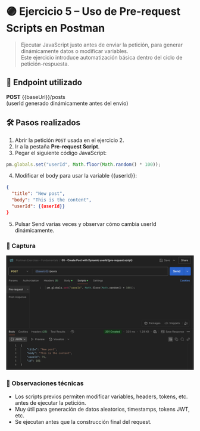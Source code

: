 # 🟣 Ejercicio 5 – Uso de Pre-request Scripts en Postman
> Ejecutar JavaScript justo antes de enviar la petición, para generar dinámicamente datos o modificar variables.  
> Este ejercicio introduce automatización básica dentro del ciclo de petición-respuesta.

## 🧩 Endpoint utilizado
**POST** {{baseUrl}}/posts  
(userId generado dinámicamente antes del envío)

## 🛠 Pasos realizados

1. Abrir la petición `POST` usada en el ejercicio 2.
2. Ir a la pestaña **Pre-request Script**.
3. Pegar el siguiente código JavaScript:

```javascript
pm.globals.set("userId", Math.floor(Math.random() * 100));
```
4.	Modificar el body para usar la variable {{userId}}:
```json
{
  "title": "New post",
  "body": "This is the content",
  "userId": {{userId}}
}
```
5.	Pulsar Send varias veces y observar cómo cambia userId dinámicamente.

### 📸 Captura
![Pre-request Script en acción](../screenshots/05_pre_request_script.png)

### 🧠 Observaciones técnicas
- Los scripts previos permiten modificar variables, headers, tokens, etc. antes de ejecutar la petición.
- Muy útil para generación de datos aleatorios, timestamps, tokens JWT, etc.
- Se ejecutan antes que la construcción final del request.
